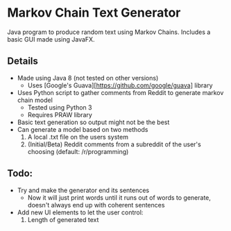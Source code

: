 # Markov Chain Text Generator
Java program to produce random text using Markov Chains.
Includes a basic GUI made using JavaFX.

## Details
- Made using Java 8 (not tested on other versions)
    - Uses [Google's Guava][https://github.com/google/guava] library
- Uses Python script to gather comments from Reddit to generate markov chain model
    - Tested using Python 3
    - Requires PRAW library
- Basic text generation so output might not be the best
- Can generate a model based on two methods
    1. A local .txt file on the users system
    2. (Initial/Beta) Reddit comments from a subreddit of the user's choosing (default: /r/programming)

## Todo:
- Try and make the generator end its sentences
    - Now it will just print words until it runs out of words to generate, doesn't always end up with coherent sentences
- Add new UI elements to let the user control:
    1. Length of generated text

